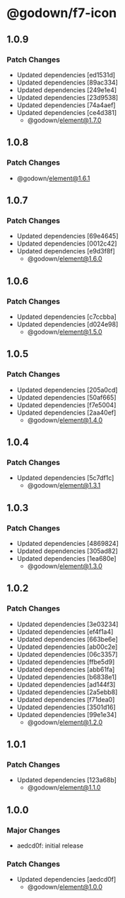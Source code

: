 # @godown/f7-icon

## 1.0.9

### Patch Changes

- Updated dependencies [ed1531d]
- Updated dependencies [89ac334]
- Updated dependencies [249e1e4]
- Updated dependencies [23d9538]
- Updated dependencies [74a4aef]
- Updated dependencies [ce4d381]
  - @godown/element@1.7.0

## 1.0.8

### Patch Changes

- @godown/element@1.6.1

## 1.0.7

### Patch Changes

- Updated dependencies [69e4645]
- Updated dependencies [0012c42]
- Updated dependencies [e9d3f8f]
  - @godown/element@1.6.0

## 1.0.6

### Patch Changes

- Updated dependencies [c7ccbba]
- Updated dependencies [d024e98]
  - @godown/element@1.5.0

## 1.0.5

### Patch Changes

- Updated dependencies [205a0cd]
- Updated dependencies [50af665]
- Updated dependencies [f7e5004]
- Updated dependencies [2aa40ef]
  - @godown/element@1.4.0

## 1.0.4

### Patch Changes

- Updated dependencies [5c7df1c]
  - @godown/element@1.3.1

## 1.0.3

### Patch Changes

- Updated dependencies [4869824]
- Updated dependencies [305ad82]
- Updated dependencies [1ea680e]
  - @godown/element@1.3.0

## 1.0.2

### Patch Changes

- Updated dependencies [3e03234]
- Updated dependencies [ef4f1a4]
- Updated dependencies [663be6e]
- Updated dependencies [ab00c2e]
- Updated dependencies [06c3357]
- Updated dependencies [ffbe5d9]
- Updated dependencies [abb61fa]
- Updated dependencies [b6838e1]
- Updated dependencies [ad144f3]
- Updated dependencies [2a5ebb8]
- Updated dependencies [f71dea0]
- Updated dependencies [3501d16]
- Updated dependencies [99e1e34]
  - @godown/element@1.2.0

## 1.0.1

### Patch Changes

- Updated dependencies [123a68b]
  - @godown/element@1.1.0

## 1.0.0

### Major Changes

- aedcd0f: initial release

### Patch Changes

- Updated dependencies [aedcd0f]
  - @godown/element@1.0.0
